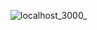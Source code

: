 ![localhost_3000_](https://github.com/user-attachments/assets/6c3cb41c-b610-4409-965f-eb84e8fc7e1d)
